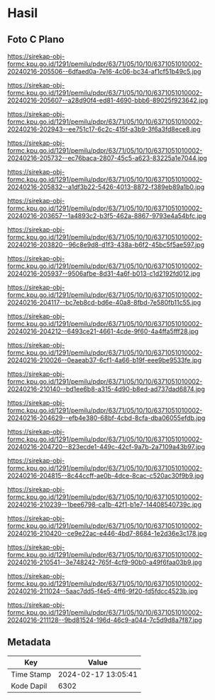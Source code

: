 # Hasil

## Foto C Plano

https://sirekap-obj-formc.kpu.go.id/1291/pemilu/pdpr/63/71/05/10/10/6371051010002-20240216-205506--6dfaed0a-7e16-4c06-bc34-af1cf51b49c5.jpg

https://sirekap-obj-formc.kpu.go.id/1291/pemilu/pdpr/63/71/05/10/10/6371051010002-20240216-205607--a28d90f4-ed81-4690-bbb6-89025f923642.jpg

https://sirekap-obj-formc.kpu.go.id/1291/pemilu/pdpr/63/71/05/10/10/6371051010002-20240216-202943--ee751c17-6c2c-415f-a3b9-3f6a3fd8ece8.jpg

https://sirekap-obj-formc.kpu.go.id/1291/pemilu/pdpr/63/71/05/10/10/6371051010002-20240216-205732--ec76baca-2807-45c5-a623-83225a1e7044.jpg

https://sirekap-obj-formc.kpu.go.id/1291/pemilu/pdpr/63/71/05/10/10/6371051010002-20240216-205832--a1df3b22-5426-4013-8872-f389eb89a1b0.jpg

https://sirekap-obj-formc.kpu.go.id/1291/pemilu/pdpr/63/71/05/10/10/6371051010002-20240216-203657--1a4893c2-b3f5-462a-8867-9793e4a54bfc.jpg

https://sirekap-obj-formc.kpu.go.id/1291/pemilu/pdpr/63/71/05/10/10/6371051010002-20240216-203820--96c8e9d8-d1f3-438a-b6f2-45bc5f5ae597.jpg

https://sirekap-obj-formc.kpu.go.id/1291/pemilu/pdpr/63/71/05/10/10/6371051010002-20240216-205937--9506afbe-8d31-4a6f-b013-c1d2192fd012.jpg

https://sirekap-obj-formc.kpu.go.id/1291/pemilu/pdpr/63/71/05/10/10/6371051010002-20240216-204117--bc7eb8cd-bd6e-40a8-8fbd-7e580fb11c55.jpg

https://sirekap-obj-formc.kpu.go.id/1291/pemilu/pdpr/63/71/05/10/10/6371051010002-20240216-204212--6493ce21-4661-4cde-9f60-4a4ffa5fff28.jpg

https://sirekap-obj-formc.kpu.go.id/1291/pemilu/pdpr/63/71/05/10/10/6371051010002-20240216-210026--0eaeab37-6cf1-4a66-b19f-eee9be9533fe.jpg

https://sirekap-obj-formc.kpu.go.id/1291/pemilu/pdpr/63/71/05/10/10/6371051010002-20240216-210140--bd1ee6b8-a315-4d90-b8ed-ad737dad6874.jpg

https://sirekap-obj-formc.kpu.go.id/1291/pemilu/pdpr/63/71/05/10/10/6371051010002-20240216-204629--efb4e380-68bf-4cbd-8cfa-dba06055efdb.jpg

https://sirekap-obj-formc.kpu.go.id/1291/pemilu/pdpr/63/71/05/10/10/6371051010002-20240216-204720--823ecde1-449c-42cf-9a7b-2a7109a43b97.jpg

https://sirekap-obj-formc.kpu.go.id/1291/pemilu/pdpr/63/71/05/10/10/6371051010002-20240216-204815--8c44ccff-ae0b-4dce-8cac-c520ac30f9b9.jpg

https://sirekap-obj-formc.kpu.go.id/1291/pemilu/pdpr/63/71/05/10/10/6371051010002-20240216-210239--1bee6798-ca1b-42f1-b1e7-14408540739c.jpg

https://sirekap-obj-formc.kpu.go.id/1291/pemilu/pdpr/63/71/05/10/10/6371051010002-20240216-210420--ce9e22ac-e446-4bd7-8684-1e2d36e3c178.jpg

https://sirekap-obj-formc.kpu.go.id/1291/pemilu/pdpr/63/71/05/10/10/6371051010002-20240216-210541--3e748242-765f-4cf9-90b0-a49f6faa03b9.jpg

https://sirekap-obj-formc.kpu.go.id/1291/pemilu/pdpr/63/71/05/10/10/6371051010002-20240216-211024--5aac7dd5-f4e5-4ff6-9f20-fd5fdcc4523b.jpg

https://sirekap-obj-formc.kpu.go.id/1291/pemilu/pdpr/63/71/05/10/10/6371051010002-20240216-211128--9bd81524-196d-46c9-a044-7c5d9d8a7f87.jpg


## Metadata

| Key        | Value               |
| ---------- | ------------------- |
| Time Stamp | 2024-02-17 13:05:41 |
| Kode Dapil | 6302                |



